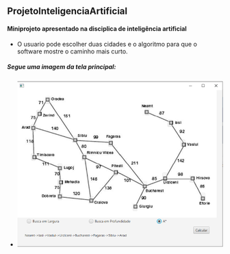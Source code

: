 ## ProjetoInteligenciaArtificial


#### Miniprojeto apresentado na disciplica de inteligência artificial
* O usuario pode escolher duas cidades e o algoritmo para que o software mostre o caminho mais curto.

##### Segue uma imagem da tela principal:

* ![tela](telaPrincipal.png)
